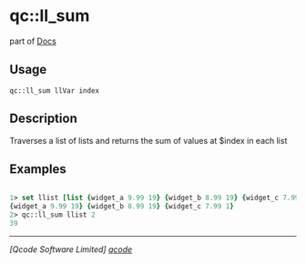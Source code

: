 qc::ll_sum
==========

part of [Docs](../index.md)

Usage
-----
`
        qc::ll_sum llVar index
    `

Description
-----------
Traverses a list of lists and returns the sum of values at $index in each list

Examples
--------
```tcl

1> set llist [list {widget_a 9.99 19} {widget_b 8.99 19} {widget_c 7.99 1}]
{widget_a 9.99 19} {widget_b 8.99 19} {widget_c 7.99 1}
2> qc::ll_sum llist 2
39
```

----------------------------------
*[Qcode Software Limited] [qcode]*

[qcode]: http://www.qcode.co.uk "Qcode Software"